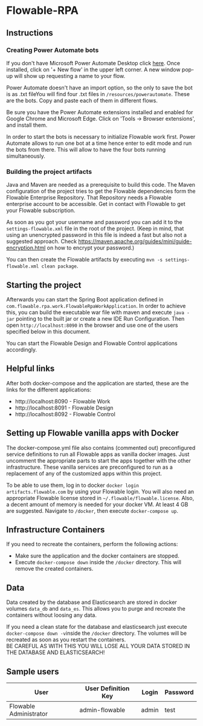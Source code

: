 # Flowable-RPA

## Instructions

### Creating Power Automate bots
If you don't have Microsoft Power Automate Desktop click [here](https://powerautomate.microsoft.com/en-us/robotic-process-automation/).
Once installed, click on '+ New flow' in the upper left corner. A new window pop-up will show up requesting a name to your flow.

Power Automate doesn't have an import option, so the only to save the bot is as .txt fileYou will find four .txt files in `/resources/powerautomate`. These are the bots. 
Copy and paste each of them in different flows.

Be sure you have the Power Automate extensions installed and enabled for Google Chrome and Microsoft Edge. Click on 'Tools -> Browser extensions', and install them. 

In order to start the bots is necessary to initialize Flowable work first. 
Power Automate allows to run one bot at a time hence enter to edit mode and run the bots from there. 
This will allow to have the four bots running simultaneously.
### Building the project artifacts
Java and Maven are needed as a prerequisite to build this code.
The Maven configuration of the project tries to get the Flowable dependencies form the Flowable Enterprise Repository.
That Repository needs a Flowable enterprise account to be accessible. Get in contact with Flowable to get your Flowable subscription.

As soon as you got your username and password you can add it to the `settings-flowable.xml` file in the root of the project.
(Keep in mind, that using an unencrypted password in this file is indeed a fast but also not a suggested approach.
Check https://maven.apache.org/guides/mini/guide-encryption.html on how to encrypt your password.)

You can then create the Flowable artifacts by executing `mvn -s settings-flowable.xml clean package`.

## Starting the project
Afterwards you can start the Spring Boot application defined in `com.flowable.rpa.work.FlowableRpaWorkApplication`. In order to achieve this,
you can build the executable war file with maven and execute `java -jar` pointing to the built jar or create a new IDE Run Configuration. 
Then open `http://localhost:8090` in the browser and use one of the users specified below in this document.

You can start the Flowable Design and Flowable Control applications accordingly.

## Helpful links
After both docker-compose and the application are started, these are the links for the different applications:

- http://localhost:8090 - Flowable Work
- http://localhost:8091 - Flowable Design
- http://localhost:8092 - Flowable Control

## Setting up Flowable vanilla apps with Docker
The docker-compose.yml file also contains (commented out) preconfigured service definitions to run all Flowable apps as 
vanilla docker images. Just uncomment the appropriate parts to start the apps together with the other infrastructure.
These vanilla services are preconfigured to run as a replacement of any of the customized apps within this project. 

To be able to use them, log in to docker `docker login artifacts.flowable.com` by using your Flowable login.
You will also need an appropriate Flowable license stored in `~/.flowable/flowable.license`.
Also, a decent amount of memory is needed for your docker VM. At least 4 GB are suggested.
Navigate to `/docker`, then execute `docker-compose up`.

## Infrastructure Containers
If you need to recreate the containers, perform the following actions:
- Make sure the application and the docker containers are stopped.
- Execute `docker-compose down` inside the `/docker` directory. This will remove the created containers.

## Data
Data created by the database and Elasticsearch are stored in docker volumes `data_db` and `data_es`.
This allows you to purge and recreate the containers without loosing any data.

If you need a clean state for the database and elasticsearch just execute `docker-compose down -v`inside the `/docker` directory.
The volumes will be recreated as soon as you restart the containers.  
BE CAREFUL AS WITH THIS YOU WILL LOSE ALL YOUR DATA STORED IN THE DATABASE AND ELASTICSEARCH!

## Sample users
| User | User Definition Key | Login | Password |
| -------------| ------------- | ------------- | ------------- |
| Flowable Administrator | admin-flowable | admin | test |